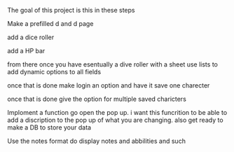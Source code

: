 The goal of this project is this in these steps 

Make a prefilled d and d page

add a dice roller 

add a HP bar


from there once you have esentually a dive roller with a sheet use lists to add dynamic options to all fields 



once that is done make login an option and have it save one charecter 


once that is done give the option for multiple saved charicters 

Imploment a function go open the pop up. i want this funcrition to be able to add a discription to the pop up of what you are changing.  also get ready to make a DB to store your data


Use the notes format do display notes and abbilities and such 